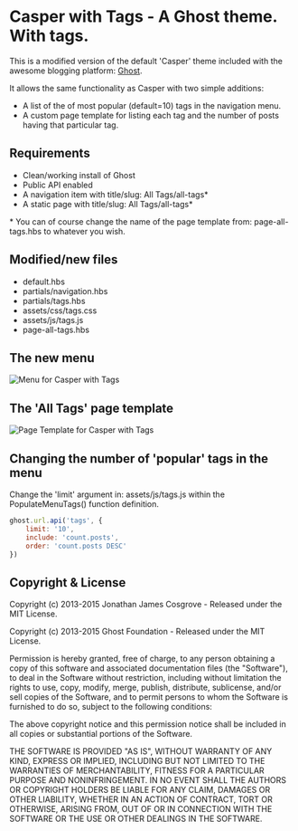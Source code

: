 # Casper with Tags - A Ghost theme. With tags.
This is a modified version of the default 'Casper' theme included with the awesome blogging platform: [Ghost](https://github.com/TryGhost/Ghost).

It allows the same functionality as Casper with two simple additions:
* A list of the of most popular (default=10) tags in the navigation menu.
* A custom page template for listing each tag and the number of posts having that particular tag.

## Requirements
* Clean/working install of Ghost
* Public API enabled
* A navigation item with title/slug: All Tags/all-tags*
* A static page with title/slug: All Tags/all-tags*

\* You can of course change the name of the page template from: page-all-tags.hbs to whatever you wish. 

## Modified/new files
* default.hbs
* partials/navigation.hbs
* partials/tags.hbs
* assets/css/tags.css
* assets/js/tags.js
* page-all-tags.hbs

## The new menu
![Menu for Casper with Tags](https://raw.githubusercontent.com/jjcosgrove/ghost-casper-with-tags/master/grabs/menu.png)

## The 'All Tags' page template
![Page Template for Casper with Tags](https://raw.githubusercontent.com/jjcosgrove/ghost-casper-with-tags/master/grabs/page-template.png)

## Changing the number of 'popular' tags in the menu
Change the 'limit' argument in: assets/js/tags.js within the PopulateMenuTags() function definition.

```javascript
ghost.url.api('tags', {
    limit: '10',
    include: 'count.posts',
    order: 'count.posts DESC'
})
```

## Copyright & License

Copyright (c) 2013-2015 Jonathan James Cosgrove - Released under the MIT License.

Copyright (c) 2013-2015 Ghost Foundation - Released under the MIT License.

Permission is hereby granted, free of charge, to any person obtaining a copy of this software and associated documentation files (the "Software"), to deal in the Software without restriction, including without limitation the rights to use, copy, modify, merge, publish, distribute, sublicense, and/or sell copies of the Software, and to permit persons to whom the Software is furnished to do so, subject to the following conditions:

The above copyright notice and this permission notice shall be included in all copies or substantial portions of the Software.

THE SOFTWARE IS PROVIDED "AS IS", WITHOUT WARRANTY OF ANY KIND, EXPRESS OR IMPLIED, INCLUDING BUT NOT LIMITED TO THE WARRANTIES OF MERCHANTABILITY, FITNESS FOR A PARTICULAR PURPOSE AND
NONINFRINGEMENT. IN NO EVENT SHALL THE AUTHORS OR COPYRIGHT HOLDERS BE LIABLE FOR ANY CLAIM, DAMAGES OR OTHER LIABILITY, WHETHER IN AN ACTION OF CONTRACT, TORT OR OTHERWISE, ARISING FROM, OUT OF OR IN CONNECTION WITH THE SOFTWARE OR THE USE OR OTHER DEALINGS IN THE SOFTWARE.
